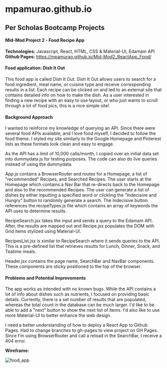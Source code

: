 # mpamurao.github.io
<h2>Per Scholas Bootcamp Projects</h2>

<h4>Mid-Mod Project 2 - Food Recipe App</h4>

<b>Technologies:</b> Javascript, React, HTML, CSS & Material-UI, Edamam API <br>
<b>Github Pages:</b> https://mpamurao.github.io/Mid-Mod2_ReactApp_Food/ <br>

<h4>Food application: Dish It Out</h4>

This food app is called Dish It Out. Dish It Out allows users to search for a food ingredient, meal name, or cuisine type and receive corresponding results in a list. Each recipe can be clicked on and led to an external site that contains detailed info on how to make the dish. As a user interested in finding a new recipe with an easy to use layout, or who just wants to scroll through a lot of food pics, this is a nice simple site! <br>

<h4>Background Approach</h4>

I wanted to reinforce my knowledge of querying an API. Since there were several food APIs available, and I love food myself, I decided to follow the food theme. I styled my site similarly to the Google Homepage and Pinterest lists as these formats look clean and easy to engage. <br>

As the API has a limit of 10,000 calls/month, I copied over an initial data set into dummydata.js for testing purposes. The code can also do live queries instead of using the dummydata.

App.js contains a BrowserRouter and routes for a Homepage, a list of "recommended" Recipes, and Searched Recipes. The user starts at the Homepage which contains a Nav Bar that re-directs back to the Homepage and also to the recommended Recipes. The user can generate a list of dishes by either inputting a specified word or clickling the "Indecisive and Hungry" button to randomly generate a search. The Indecisive button references the recipeTypes.js file which contains an array of keywords the API uses to determine results.

RecipeSearch.jsx takes the input and sends a query to the Edamam API. After, the results are mapped out and Recipe.jsx populates the DOM with Grid items stylized using Material-UI. 

RecipesList.jsx is similar to RecipeSearch where it sends queries to the API. This is a pre-defined list that retrieves results for Lunch, Dinner, Snack, and Teatime meals.

Header.jsx contains the page name, SearchBar and NavBar components. These components are sticky positioned to the top of the browser.

<h4>Problems and Potential Improvements</h4>

The app works as intended with no known bugs. While the API contains a lot of info about dishes such as nutrients, I focused on providing basic details. Currently, there is a set number of results that are populated, whereas the total count in the database can be much larger. I'd like to be able to add a "next" button to show the next list of items. I'd also like to use more Material-UI to better enhance the web design.

I need a better understanding of how to deploy a React App to Github Pages. Had to change branches to gh-pages to view project on GH Pages. Since I'm using BrowserRouter and call a reload in the SearchBar, I receive a 404 error. 




<b>Wireframe:</b>

![food_app](https://user-images.githubusercontent.com/59937690/117773192-0518ee80-b206-11eb-8124-4b8127bd1d57.png)
